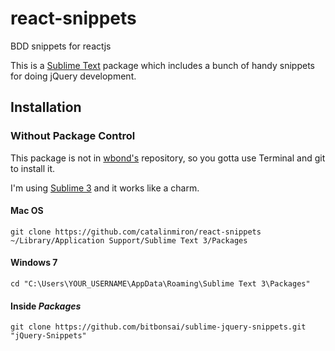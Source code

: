 # react-snippets
BDD snippets for reactjs


This is a [Sublime Text][sublime] package which includes a bunch of handy snippets for doing jQuery development.

## Installation ##

### Without Package Control ###

This package is not in [wbond's][package_control] repository, so you gotta use Terminal and git to install it. 


I'm using [Sublime 3][sublime3] and it works like a charm.

#### Mac OS ####
    git clone https://github.com/catalinmiron/react-snippets ~/Library/Application Support/Sublime Text 3/Packages

    
#### Windows 7 ####
    
    cd "C:\Users\YOUR_USERNAME\AppData\Roaming\Sublime Text 3\Packages"
    
#### Inside _Packages_ ####
    
    git clone https://github.com/bitbonsai/sublime-jquery-snippets.git "jQuery-Snippets"


[sublime]: http://www.sublimetext.com/
[sublime3]: http://www.sublimetext.com/3
[package_control]: http://wbond.net/sublime_packages/package_control
